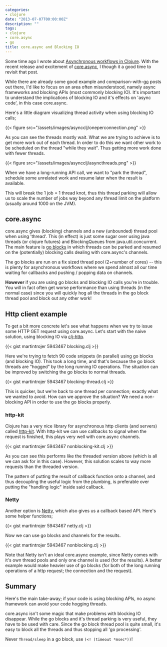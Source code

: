 ```yaml
---
categories:
- clojure
date: "2013-07-07T00:00:00Z"
description: ""
tags:
- clojure
- core.async
- go
title: core.async and Blocking IO
---
```


Some time ago I wrote about [Asynchronous workflows in Clojure](http://martintrojer.github.io/clojure/2011/12/22/asynchronous-workflows-in-clojure/). With the recent release and excitement of [core.async](https://github.com/clojure/core.async), I though it a good time to revisit that post.

While there are already some good example and comparison-with-[go](http://golang.org) posts out there, I'd like to focus on an area often misunderstood, namely async frameworks and blocking APIs (most commonly blocking IO). It's important to understand the implications of blocking IO and it's effects on 'async code', in this case core.async.

Here's a little diagram visualizing thread activity when using blocking IO calls;

{{< figure src="/assets/images/asyncclj/oneperconnection.png" >}}

As you can see the threads mostly wait. What we are trying to achieve is to get more work out of each thread. In order to do this we want other work to be scheduled on the thread "while they wait". Thus getting more work done with fewer threads.

{{< figure src="/assets/images/asyncclj/asyncthreads.png" >}}

When we have a long-running API call, we want to "park the thread", schedule some unrelated work and resume later when the result is available.

This will break the 1 job = 1 thread knot, thus this thread parking will allow us to scale the number of jobs way beyond any thread limit on the platform (usually around 1000 on the JVM).

## core.async

core.async gives (blocking) channels and a new (unbounded) thread pool when using 'thread'. This (in effect) is just some sugar over using java threads (or clojure futures) and BlockingQueues from java.util.concurrent. The main feature is [go blocks](http://clojure.com/blog/2013/06/28/clojure-core-async-channels.html) in which threads can be parked and resumed on the (potentially) blocking calls dealing with core.async's channels.

The go blocks are run on a fix sized thread pool (2+number of cores) -- this is plenty for asynchronous workflows where we spend almost all our time waiting for callbacks and pushing / popping data on channels.

__However__ if you are using go blocks and blocking IO calls you're in trouble. You will in fact often get worse performance than using threads (in the normal case) since you will quickly hog all the threads in the go block thread pool and block out any other work!

## Http client example

To get a bit more concrete let's see what happens when we try to issue some HTTP GET request using core.async. Let's start with the naive solution, using blocking IO via [clj-http](https://github.com/dakrone/clj-http).

{{< gist martintrojer 5943467 blocking.clj >}}

Here we're trying to fetch 90 code snippets (in parallel) using go blocks (and blocking IO). This took a long time, and that's because the go block threads are "hogged" by the long running IO operations. The situation can be improved by switching the go blocks to normal threads.

{{< gist martintrojer 5943467 blocking-thread.clj >}}

This is quicker, but we're back to one thread per connection; exactly what we wanted to avoid. How can we approve the situation? We need a non-blocking API in order to use the go blocks properly.

### http-kit

Clojure has a very nice library for asynchronous http clients (and servers) called [http-kit](http://http-kit.org/). With http-kit we can use callbacks to signal when the request is finished, this plays very well with core.async channels.

{{< gist martintrojer 5943467 nonblocking-kit.clj >}}

As you can see this performs like the threaded version above (which is all we can ask for in this case). However, this solution scales to way more requests than the threaded version.

The pattern of putting the result of callback function onto a channel, and thus decoupling the useful logic from the plumbing, is preferable over putting the "handling logic" inside said callback.

### Netty

Another option is [Netty](http://netty.io), which also gives us a callback based API. Here's some helper functions;

{{< gist martintrojer 5943467 netty.clj >}}

Now we can use go blocks and channels for the results.

{{< gist martintrojer 5943467 nonblocking.clj >}}

Note that Netty isn't an ideal core.async example, since Netty comes with it's own thread pools and only one channel is used (for the results). A better example would make heavier use of go blocks (for both of the long running operations of a http request; the connection and the request).

## Summary

Here's the main take-away; if your code is using blocking APIs, no async framework can avoid your code hogging threads.

core.async isn't some magic that make problems with blocking IO disappear. While the go blocks and it's thread parking is very useful, they have to be used with care. Since the go block thread pool is quite small, it's easy to block all the threads and thus stopping all 'go processing'.

Never `Thread/sleep` in a go block, use `(<! (timeout *msec*))`!
